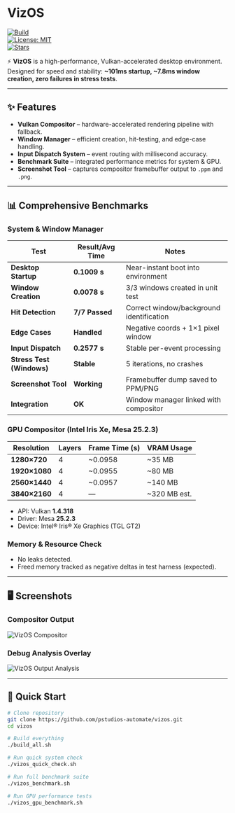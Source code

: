 # VizOS  
[![Build](https://img.shields.io/github/actions/workflow/status/pstudios-automate/vizos/ci.yml?branch=master)](https://github.com/pstudios-automate/vizos/actions)  
[![License: MIT](https://img.shields.io/github/license/pstudios-automate/vizos)](LICENSE)  
[![Stars](https://img.shields.io/github/stars/pstudios-automate/vizos?style=social)](https://github.com/pstudios-automate/vizos)  

⚡ **VizOS** is a high-performance, Vulkan-accelerated desktop environment.  
Designed for speed and stability: **~101ms startup, ~7.8ms window creation, zero failures in stress tests**.  

---

## ✨ Features
- **Vulkan Compositor** – hardware-accelerated rendering pipeline with fallback.  
- **Window Manager** – efficient creation, hit-testing, and edge-case handling.  
- **Input Dispatch System** – event routing with millisecond accuracy.  
- **Benchmark Suite** – integrated performance metrics for system & GPU.  
- **Screenshot Tool** – captures compositor framebuffer output to `.ppm` and `.png`.  

---

## 📊 Comprehensive Benchmarks

### System & Window Manager
| Test                          | Result/Avg Time | Notes                                   |
|-------------------------------|-----------------|-----------------------------------------|
| **Desktop Startup**           | **0.1009 s**    | Near-instant boot into environment      |
| **Window Creation**           | **0.0078 s**    | 3/3 windows created in unit test        |
| **Hit Detection**             | **7/7 Passed**  | Correct window/background identification|
| **Edge Cases**                | **Handled**     | Negative coords + 1×1 pixel window      |
| **Input Dispatch**            | **0.2577 s**    | Stable per-event processing             |
| **Stress Test (Windows)**     | **Stable**      | 5 iterations, no crashes                |
| **Screenshot Tool**           | **Working**     | Framebuffer dump saved to PPM/PNG       |
| **Integration**               | **OK**          | Window manager linked with compositor   |

### GPU Compositor (Intel Iris Xe, Mesa 25.2.3)
| Resolution   | Layers | Frame Time (s) | VRAM Usage   |
|--------------|--------|----------------|--------------|
| **1280×720** | 4      | ~0.0958        | ~35 MB       |
| **1920×1080**| 4      | ~0.0955        | ~80 MB       |
| **2560×1440**| 4      | ~0.0957        | ~140 MB      |
| **3840×2160**| 4      | —              | ~320 MB est. |

- API: Vulkan **1.4.318**  
- Driver: Mesa **25.2.3**  
- Device: Intel® Iris® Xe Graphics (TGL GT2)  

### Memory & Resource Check
- No leaks detected.  
- Freed memory tracked as negative deltas in test harness (expected).  

---

## 🖥️ Screenshots

### Compositor Output
![VizOS Compositor](docs/vizos_compositor.png)  

### Debug Analysis Overlay
![VizOS Output Analysis](docs/vizos_output_analyzed.png)  

---

## 🚀 Quick Start

```bash
# Clone repository
git clone https://github.com/pstudios-automate/vizos.git
cd vizos

# Build everything
./build_all.sh

# Run quick system check
./vizos_quick_check.sh

# Run full benchmark suite
./vizos_benchmark.sh

# Run GPU performance tests
./vizos_gpu_benchmark.sh

